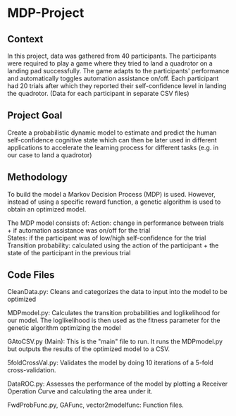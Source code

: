 # MDP-Project

## Context

In this project, data was gathered from 40 participants. The participants were required to play a game where they tried to land a quadrotor on a landing pad successfully. The game adapts to the participants' performance and automatically toggles automation assistance on/off. Each participant had 20 trials after which they reported their self-confidence level in landing the quadrotor. (Data for each participant in separate CSV files)

## Project Goal

Create a probabilistic dynamic model to estimate and predict the human self-confidence cognitive state which can then be later used in different applications to accelerate the learning process for different tasks (e.g. in our case to land a quadrotor)

## Methodology

To build the model a Markov Decision Process (MDP) is used. However, instead of using a specific reward function, a genetic algorithm is used to obtain an optimized model.

The MDP model consists of:
Action: change in performance between trials + if automation assistance was on/off for the trial  
States: if the participant was of low/high self-confidence for the trial  
Transition probability: calculated using the action of the participant + the state of the participant in the previous trial

## Code Files

CleanData.py: Cleans and categorizes the data to input into the model to be optimized 

MDPmodel.py: Calculates the transition probabilities and loglikelihood for our model. The loglikelihood is then used as the fitness parameter for the genetic algorithm optimizing the model

GAtoCSV.py (Main): This is the "main" file to run. It runs the MDPmodel.py but outputs the results of the optimized model to a CSV.

5foldCrossVal.py: Validates the model by doing 10 iterations of a 5-fold cross-validation.

DataROC.py: Assesses the performance of the model by plotting a Receiver Operation Curve and calculating the area under it.

FwdProbFunc.py, GAFunc, vector2modelfunc: Function files.



